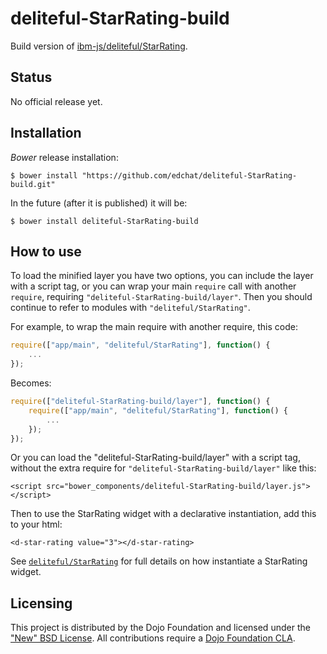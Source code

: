 # deliteful-StarRating-build

Build version of [ibm-js/deliteful/StarRating](https://github.com/ibm-js/deliteful/StarRating).

## Status

No official release yet.

## Installation

_Bower_ release installation:

    $ bower install "https://github.com/edchat/deliteful-StarRating-build.git"

In the future (after it is published) it will be:

    $ bower install deliteful-StarRating-build


## How to use

To load the minified layer you have two options, you can include the layer with a script tag, or you can wrap your main `require`
call with another `require`, requiring `"deliteful-StarRating-build/layer"`. Then you should continue to refer to modules
with `"deliteful/StarRating"`.

For example, to wrap the main require with another require, this code:
```js
require(["app/main", "deliteful/StarRating"], function() {
	...
});
```
Becomes:
```js
require(["deliteful-StarRating-build/layer"], function() {
	require(["app/main", "deliteful/StarRating"], function() {
		...
	});
});
```

Or you can load the "deliteful-StarRating-build/layer" with a script tag, without the extra require for `"deliteful-StarRating-build/layer"` like this:
```
<script src="bower_components/deliteful-StarRating-build/layer.js"></script>
```

Then to use the StarRating widget with a declarative instantiation, add this to your html:
```
<d-star-rating value="3"></d-star-rating>
```
See [`deliteful/StarRating`](https://github.com/ibm-js/deliteful/blob/master/docs/StarRating.md) for full details on how instantiate a StarRating widget.

## Licensing

This project is distributed by the Dojo Foundation and licensed under the ["New" BSD License](./LICENSE).
All contributions require a [Dojo Foundation CLA](http://dojofoundation.org/about/claForm).
